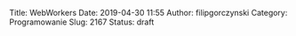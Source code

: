 Title: WebWorkers
Date: 2019-04-30 11:55
Author: filipgorczynski
Category: Programowanie
Slug: 2167
Status: draft


